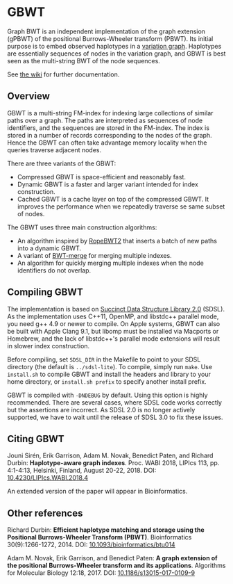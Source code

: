 # GBWT

Graph BWT is an independent implementation of the graph extension (gPBWT) of the positional Burrows-Wheeler transform (PBWT). Its initial purpose is to embed observed haplotypes in a [variation graph](https://github.com/vgteam/vg).
Haplotypes are essentially sequences of nodes in the variation graph, and GBWT is best seen as the multi-string BWT of the node sequences.

See [the wiki](https://github.com/jltsiren/gbwt/wiki) for further documentation.

## Overview

GBWT is a multi-string FM-index for indexing large collections of similar paths over a graph. The paths are interpreted as sequences of node identifiers, and the sequences are stored in the FM-index. The index is stored in a number of records corresponding to the nodes of the graph. Hence the GBWT can often take advantage memory locality when the queries traverse adjacent nodes.

There are three variants of the GBWT:

* Compressed GBWT is space-efficient and reasonably fast.
* Dynamic GBWT is a faster and larger variant intended for index construction.
* Cached GBWT is a cache layer on top of the compressed GBWT. It improves the performance when we repeatedly traverse se same subset of nodes.

The GBWT uses three main construction algorithms:

* An algorithm inspired by [RopeBWT2](https://github.com/lh3/ropebwt2) that inserts a batch of new paths into a dynamic GBWT.
* A variant of [BWT-merge](https://github.com/jltsiren/bwt-merge) for merging multiple indexes.
* An algorithm for quickly merging multiple indexes when the node identifiers do not overlap.

## Compiling GBWT

The implementation is based on [Succinct Data Structure Library 2.0](https://github.com/simongog/sdsl-lite) (SDSL). As the implementation uses C++11, OpenMP, and libstdc++ parallel mode, you need g++ 4.9 or newer to compile. On Apple systems, GBWT can also be built with Apple Clang 9.1, but libomp must be installed via Macports or Homebrew, and the lack of libstdc++'s parallel mode extensions will result in slower index construction.

Before compiling, set `SDSL_DIR` in the Makefile to point to your SDSL directory (the default is `../sdsl-lite`). To compile, simply run `make`. Use `install.sh` to compile GBWT and install the headers and library to your home directory, or `install.sh prefix` to specify another install prefix.

GBWT is compiled with `-DNDEBUG` by default. Using this option is highly recommended. There are several cases, where SDSL code works correctly but the assertions are incorrect. As SDSL 2.0 is no longer actively supported, we have to wait until the release of SDSL 3.0 to fix these issues.

## Citing GBWT

Jouni Sirén, Erik Garrison, Adam M. Novak, Benedict Paten, and Richard Durbin: **Haplotype-aware graph indexes**.
Proc. WABI 2018, LIPIcs 113, pp. 4:1-4:13, Helsinki, Finland, August 20-22, 2018.
DOI: [10.4230/LIPIcs.WABI.2018.4](https://doi.org/10.4230/LIPIcs.WABI.2018.4)

An extended version of the paper will appear in Bioinformatics.

## Other references

Richard Durbin: **Efficient haplotype matching and storage using the Positional Burrows-Wheeler Transform (PBWT)**.
Bioinformatics 30(9):1266-1272, 2014.
DOI: [10.1093/bioinformatics/btu014](https://doi.org/10.1093/bioinformatics/btu014)

Adam M. Novak, Erik Garrison, and Benedict Paten: **A graph extension of the positional Burrows-Wheeler transform and its applications**.
Algorithms for Molecular Biology 12:18, 2017.
DOI: [10.1186/s13015-017-0109-9](https://doi.org/10.1186/s13015-017-0109-9)
